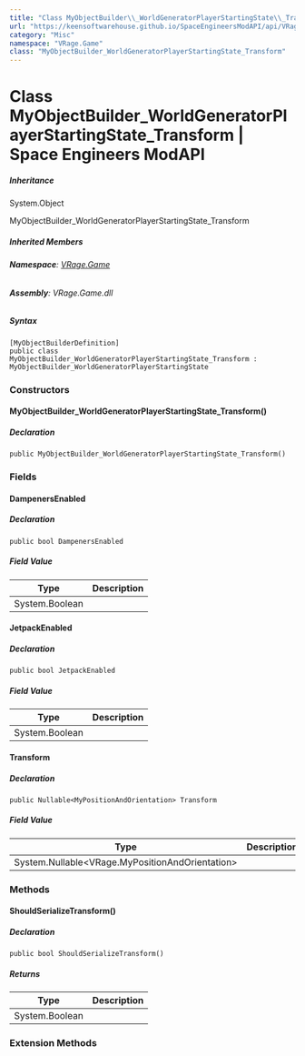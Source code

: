 ```yaml
---
title: "Class MyObjectBuilder\\_WorldGeneratorPlayerStartingState\\_Transform"
url: "https://keensoftwarehouse.github.io/SpaceEngineersModAPI/api/VRage.Game.MyObjectBuilder_WorldGeneratorPlayerStartingState_Transform.html"
category: "Misc"
namespace: "VRage.Game"
class: "MyObjectBuilder_WorldGeneratorPlayerStartingState_Transform"
---
```


# Class MyObjectBuilder\_WorldGeneratorPlayerStartingState\_Transform | Space Engineers ModAPI

##### Inheritance

System.Object

MyObjectBuilder\_WorldGeneratorPlayerStartingState\_Transform

##### Inherited Members

###### **Namespace**: [VRage.Game](https://keensoftwarehouse.github.io/SpaceEngineersModAPI/api/VRage.Game.html)

###### **Assembly**: VRage.Game.dll

##### Syntax

```
[MyObjectBuilderDefinition]
public class MyObjectBuilder_WorldGeneratorPlayerStartingState_Transform : MyObjectBuilder_WorldGeneratorPlayerStartingState
```

### Constructors

#### MyObjectBuilder\_WorldGeneratorPlayerStartingState\_Transform()

##### Declaration

```
public MyObjectBuilder_WorldGeneratorPlayerStartingState_Transform()
```

### Fields

#### DampenersEnabled

##### Declaration

```
public bool DampenersEnabled
```

##### Field Value

| Type | Description |
| --- | --- |
| System.Boolean |     |

#### JetpackEnabled

##### Declaration

```
public bool JetpackEnabled
```

##### Field Value

| Type | Description |
| --- | --- |
| System.Boolean |     |

#### Transform

##### Declaration

```
public Nullable<MyPositionAndOrientation> Transform
```

##### Field Value

| Type | Description |
| --- | --- |
| System.Nullable<VRage.MyPositionAndOrientation\> |     |

### Methods

#### ShouldSerializeTransform()

##### Declaration

```
public bool ShouldSerializeTransform()
```

##### Returns

| Type | Description |
| --- | --- |
| System.Boolean |     |

### Extension Methods